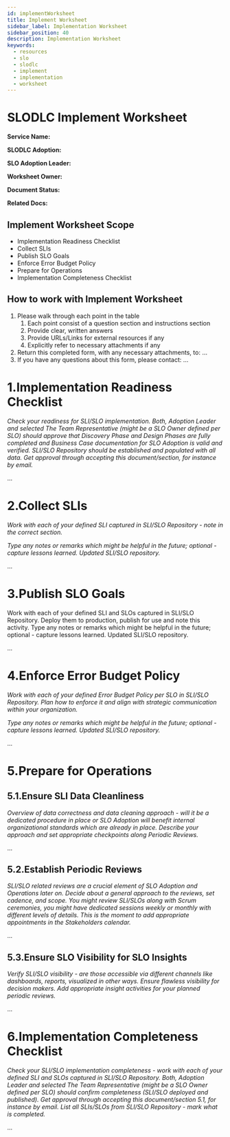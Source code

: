 ```yaml
---
id: implementWorksheet
title: Implement Worksheet
sidebar_label: Implementation Worksheet
sidebar_position: 40
description: Implementation Worksheet
keywords:
  - resources
  - slo
  - slodlc
  - implement
  - implementation
  - worksheet
---
```


# SLODLC Implement Worksheet

**Service Name:**

**SLODLC Adoption:** 

**SLO Adoption Leader:**

**Worksheet Owner:**

**Document Status:**

**Related Docs:**


## Implement Worksheet Scope



* Implementation Readiness Checklist
* Collect SLIs
* Publish SLO Goals
* Enforce Error Budget Policy
* Prepare for Operations
* Implementation Completeness Checklist


## How to work with Implement Worksheet



1. Please walk through each point in the table
    1. Each point consist of a question section and instructions section
    2. Provide clear, written answers
    3. Provide URLs/Links for external resources if any
    4. Explicitly refer to necessary attachments if any
2. Return this completed form, with any necessary attachments, to: …
3. If you have any questions about this form, please contact: …


# 1.Implementation Readiness Checklist

_Check your readiness for SLI/SLO implementation. Both, Adoption Leader and selected The Team Representative (might be a SLO Owner defined per SLO) should approve that Discovery Phase and Design Phases are fully completed and Business Case documentation for SLO Adoption is valid and verified. SLI/SLO Repository should be established and populated with all data. Get approval through accepting this document/section, for instance by email._

...


# 2.Collect SLIs

_Work with each of your defined SLI captured in SLI/SLO Repository - note in the correct section._

_Type any notes or remarks which might be helpful in the future; optional - capture lessons learned. Updated SLI/SLO repository._

...


# 3.Publish SLO Goals

Work with each of your defined SLI and SLOs captured in SLI/SLO Repository. Deploy them to production, publish for use and note this activity. Type any notes or remarks which might be helpful in the future; optional - capture lessons learned. Updated SLI/SLO repository.

...


# 4.Enforce Error Budget Policy

_Work with each of your defined Error Budget Policy per SLO in SLI/SLO Repository. Plan how to enforce it and align with strategic communication within your organization._

_Type any notes or remarks which might be helpful in the future; optional - capture lessons learned. Updated SLI/SLO repository._

...


# 5.Prepare for Operations


## 5.1.Ensure SLI Data Cleanliness

_Overview of data correctness and data cleaning approach - will it be a dedicated procedure in place or SLO Adoption will benefit internal organizational standards which are already in place. Describe your approach and set appropriate checkpoints along Periodic Reviews._

...


## 5.2.Establish Periodic Reviews

_SLI/SLO related reviews are a crucial element of SLO Adoption and Operations later on. Decide about a general approach to the reviews, set cadence, and scope. You might review SLI/SLOs along with Scrum ceremonies, you might have dedicated sessions weekly or monthly with different levels of details. This is the moment to add appropriate appointments in the Stakeholders calendar._

...


## 5.3.Ensure SLO Visibility for SLO Insights

_Verify SLI/SLO visibility - are those accessible via different channels like dashboards, reports, visualized in other ways. Ensure flawless visibility for decision makers. Add appropriate insight activities for your planned periodic reviews._

...


# 6.Implementation Completeness Checklist

_Check your SLI/SLO implementation completeness - work with each of your defined SLI and SLOs captured in SLI/SLO Repository. Both, Adoption Leader and selected The Team Representative (might be a SLO Owner defined per SLO) should confirm completeness (SLI/SLO deployed and published). Get approval through accepting this document/section 5.1, for instance by email. List all SLIs/SLOs from SLI/SLO Repository - mark what is completed._

...
